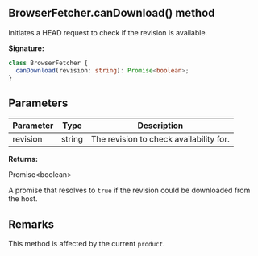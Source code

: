 ## BrowserFetcher.canDownload() method

Initiates a HEAD request to check if the revision is available.

**Signature:**

```typescript
class BrowserFetcher {
  canDownload(revision: string): Promise<boolean>;
}
```

## Parameters

| Parameter | Type   | Description                             |
| --------- | ------ | --------------------------------------- |
| revision  | string | The revision to check availability for. |

**Returns:**

Promise&lt;boolean&gt;

A promise that resolves to `true` if the revision could be downloaded from the host.

## Remarks

This method is affected by the current `product`.
